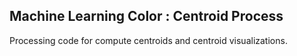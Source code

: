 
## Machine Learning Color : Centroid Process

Processing code for compute centroids and centroid visualizations.

